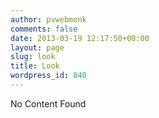 ```yaml
---
author: pvwebmonk
comments: false
date: 2013-03-19 12:17:50+00:00
layout: page
slug: look
title: Look
wordpress_id: 840
---
```


No Content Found
